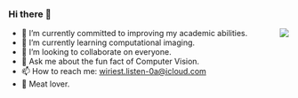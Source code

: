 ### Hi there 👋

<img align="right" src="https://github-readme-stats.vercel.app/api?username=YipKo&show_icons=true&icon_color=CE1D2D&text_color=718096&bg_color=00000000&hide_title=true&hide_border=true&count_private=false&include_all_commits=true" />

- 🔭 I’m currently committed to improving my academic abilities.
- 🌱 I’m currently learning computational imaging.
- 👯 I’m looking to collaborate on everyone.
- 💬 Ask me about the fun fact of Computer Vision.
- 📫 How to reach me: [wiriest.listen-0a@icloud.com](wiriest.listen-0a@icloud.com)
- 🍖 Meat lover.

